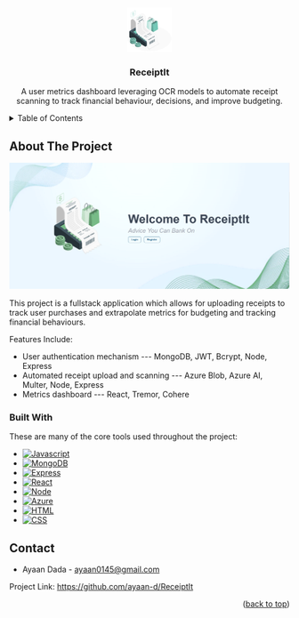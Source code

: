 <!-- Improved compatibility of back to top link: See: https://github.com/othneildrew/Best-README-Template/pull/73 -->
<a name="readme-top"></a>
<!--
*** Thanks for checking out the Best-README-Template. If you have a suggestion
*** that would make this better, please fork the repo and create a pull request
*** or simply open an issue with the tag "enhancement".
*** Don't forget to give the project a star!
*** Thanks again! Now go create something AMAZING! :D
-->

<!-- PROJECT LOGO -->
<br />
<div align="center">
  <a href="">
    <img src="./client/src/assets/Receipt.svg" alt="Logo" width="80" height="80">
  </a>

  <h3 align="center">ReceiptIt</h3>

  <p align="center">
    A user metrics dashboard leveraging OCR models to automate receipt scanning to track financial behaviour, decisions, and improve budgeting.
    <br />
  </p>
</div>


<!-- TABLE OF CONTENTS -->
<details>
  <summary>Table of Contents</summary>
  <ol>
    <li>
      <a href="#about-the-project">About The Project</a>
      <ul>
        <li><a href="#built-with">Built With</a></li>
      </ul>
    </li>
    <li><a href="#contact">Contact</a></li>
  </ol>
</details>



<!-- ABOUT THE PROJECT -->
## About The Project

[![StudyBot][product-screenshot]](https://example.com)

This project is a fullstack application which allows for uploading receipts to track user purchases and extrapolate metrics for budgeting and tracking financial behaviours.

Features Include:
* User authentication mechanism --- MongoDB, JWT, Bcrypt, Node, Express
* Automated receipt upload and scanning --- Azure Blob, Azure AI, Multer, Node, Express
* Metrics dashboard --- React, Tremor, Cohere

### Built With

These are many of the core tools used throughout the project:

* [![Javascript][js]][js]
* [![MongoDB][mo]][mo]
* [![Express][ex]][ex]
* [![React][re]][re]
* [![Node][no]][no]
* [![Azure][az]][az]
* [![HTML][ht]][ht]
* [![CSS][cs]][cs]

<!-- CONTACT -->
## Contact

* Ayaan Dada - ayaan0145@gmail.com

Project Link: https://github.com/ayaan-d/ReceiptIt

<p align="right">(<a href="#readme-top">back to top</a>)</p>

<!-- MARKDOWN LINKS & IMAGES -->
<!-- https://www.markdownguide.org/basic-syntax/#reference-style-links -->
[mo]: https://img.shields.io/badge/MongoDB-4EA94B?style=for-the-badge&logo=mongodb&logoColor=white
[ex]: https://img.shields.io/badge/Express.js-404D59?style=for-the-badge
[re]: https://img.shields.io/badge/React-20232A?style=for-the-badge&logo=react&logoColor=61DAFB
[no]: https://img.shields.io/badge/Node.js-43853D?style=for-the-badge&logo=node.js&logoColor=white
[js]: https://img.shields.io/badge/JavaScript-323330?style=for-the-badge&logo=javascript&logoColor=F7DF1E
[ht]: https://img.shields.io/badge/HTML-239120?style=for-the-badge&logo=html5&logoColor=white
[cs]: https://img.shields.io/badge/CSS-239120?&style=for-the-badge&logo=css3&logoColor=white
[az]: https://img.shields.io/badge/Microsoft_Azure-0089D6?style=for-the-badge&logo=microsoft-azure&logoColor=white
[product-screenshot]: ./client/src/assets/receiptithome.png
